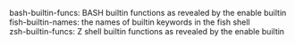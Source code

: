 bash-builtin-funcs: BASH builtin functions as revealed by the enable builtin  
fish-builtin-names: the names of builtin keywords in the fish shell  
zsh-builtin-funcs: Z shell builtin functions as revealed by the enable builtin  
